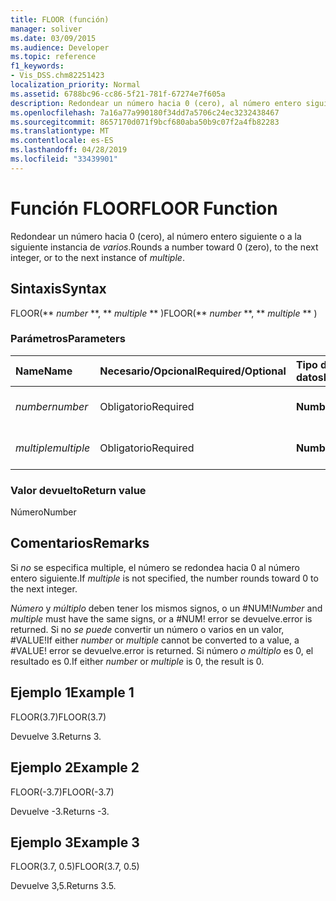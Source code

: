 ```yaml
---
title: FLOOR (función)
manager: soliver
ms.date: 03/09/2015
ms.audience: Developer
ms.topic: reference
f1_keywords:
- Vis_DSS.chm82251423
localization_priority: Normal
ms.assetid: 6788bc96-cc86-5f21-781f-67274e7f605a
description: Redondear un número hacia 0 (cero), al número entero siguiente o a la siguiente instancia de varios.
ms.openlocfilehash: 7a16a77a990180f34dd7a5706c24ec3232438467
ms.sourcegitcommit: 8657170d071f9bcf680aba50b9c07f2a4fb82283
ms.translationtype: MT
ms.contentlocale: es-ES
ms.lasthandoff: 04/28/2019
ms.locfileid: "33439901"
---
```

# <a name="floor-function"></a><span data-ttu-id="0e911-103">Función FLOOR</span><span class="sxs-lookup"><span data-stu-id="0e911-103">FLOOR Function</span></span>

<span data-ttu-id="0e911-104">Redondear un número hacia 0 (cero), al número entero siguiente o a la siguiente instancia de  _varios_.</span><span class="sxs-lookup"><span data-stu-id="0e911-104">Rounds a number toward 0 (zero), to the next integer, or to the next instance of  _multiple_.</span></span>
  
## <a name="syntax"></a><span data-ttu-id="0e911-105">Sintaxis</span><span class="sxs-lookup"><span data-stu-id="0e911-105">Syntax</span></span>

<span data-ttu-id="0e911-106">FLOOR(\*\* *number* \*\*, \*\* *multiple* \*\* )</span><span class="sxs-lookup"><span data-stu-id="0e911-106">FLOOR(\*\* *number* \*\*, \*\* *multiple* \*\* )</span></span> 
  
### <a name="parameters"></a><span data-ttu-id="0e911-107">Parámetros</span><span class="sxs-lookup"><span data-stu-id="0e911-107">Parameters</span></span>

|<span data-ttu-id="0e911-108">**Name**</span><span class="sxs-lookup"><span data-stu-id="0e911-108">**Name**</span></span>|<span data-ttu-id="0e911-109">**Necesario/Opcional**</span><span class="sxs-lookup"><span data-stu-id="0e911-109">**Required/Optional**</span></span>|<span data-ttu-id="0e911-110">**Tipo de datos**</span><span class="sxs-lookup"><span data-stu-id="0e911-110">**Data Type**</span></span>|<span data-ttu-id="0e911-111">**Descripción**</span><span class="sxs-lookup"><span data-stu-id="0e911-111">**Description**</span></span>|
|:-----|:-----|:-----|:-----|
| <span data-ttu-id="0e911-112">_number_</span><span class="sxs-lookup"><span data-stu-id="0e911-112">_number_</span></span> <br/> |<span data-ttu-id="0e911-113">Obligatorio</span><span class="sxs-lookup"><span data-stu-id="0e911-113">Required</span></span>  <br/> |<span data-ttu-id="0e911-114">**Number**</span><span class="sxs-lookup"><span data-stu-id="0e911-114">**Number**</span></span> <br/> |<span data-ttu-id="0e911-115">El número que desea redondear.</span><span class="sxs-lookup"><span data-stu-id="0e911-115">The number to round.</span></span>  <br/> |
| <span data-ttu-id="0e911-116">_multiple_</span><span class="sxs-lookup"><span data-stu-id="0e911-116">_multiple_</span></span> <br/> |<span data-ttu-id="0e911-117">Obligatorio</span><span class="sxs-lookup"><span data-stu-id="0e911-117">Required</span></span>  <br/> |<span data-ttu-id="0e911-118">**Number**</span><span class="sxs-lookup"><span data-stu-id="0e911-118">**Number**</span></span> <br/> |<span data-ttu-id="0e911-119">El múltiple por el que redondear.</span><span class="sxs-lookup"><span data-stu-id="0e911-119">The multiple to which to round.</span></span>  <br/> |
   
### <a name="return-value"></a><span data-ttu-id="0e911-120">Valor devuelto</span><span class="sxs-lookup"><span data-stu-id="0e911-120">Return value</span></span>

<span data-ttu-id="0e911-121">Número</span><span class="sxs-lookup"><span data-stu-id="0e911-121">Number</span></span>
  
## <a name="remarks"></a><span data-ttu-id="0e911-122">Comentarios</span><span class="sxs-lookup"><span data-stu-id="0e911-122">Remarks</span></span>

<span data-ttu-id="0e911-123">Si  _no_ se especifica multiple, el número se redondea hacia 0 al número entero siguiente.</span><span class="sxs-lookup"><span data-stu-id="0e911-123">If  _multiple_ is not specified, the number rounds toward 0 to the next integer.</span></span> 
  
 <span data-ttu-id="0e911-124">_Número_ y  _múltiplo_ deben tener los mismos signos, o un #NUM!</span><span class="sxs-lookup"><span data-stu-id="0e911-124">_Number_ and  _multiple_ must have the same signs, or a #NUM!</span></span> <span data-ttu-id="0e911-125">error se devuelve.</span><span class="sxs-lookup"><span data-stu-id="0e911-125">error is returned.</span></span> <span data-ttu-id="0e911-126">Si no  _se_  _puede_ convertir un número o varios en un valor, #VALUE!</span><span class="sxs-lookup"><span data-stu-id="0e911-126">If either  _number_ or  _multiple_ cannot be converted to a value, a #VALUE!</span></span> <span data-ttu-id="0e911-127">error se devuelve.</span><span class="sxs-lookup"><span data-stu-id="0e911-127">error is returned.</span></span> <span data-ttu-id="0e911-128">Si número  _o_  _múltiplo_ es 0, el resultado es 0.</span><span class="sxs-lookup"><span data-stu-id="0e911-128">If either  _number_ or  _multiple_ is 0, the result is 0.</span></span> 
  
## <a name="example-1"></a><span data-ttu-id="0e911-129">Ejemplo 1</span><span class="sxs-lookup"><span data-stu-id="0e911-129">Example 1</span></span>

<span data-ttu-id="0e911-130">FLOOR(3.7)</span><span class="sxs-lookup"><span data-stu-id="0e911-130">FLOOR(3.7)</span></span>
  
<span data-ttu-id="0e911-131">Devuelve 3.</span><span class="sxs-lookup"><span data-stu-id="0e911-131">Returns 3.</span></span>
  
## <a name="example-2"></a><span data-ttu-id="0e911-132">Ejemplo 2</span><span class="sxs-lookup"><span data-stu-id="0e911-132">Example 2</span></span>

<span data-ttu-id="0e911-133">FLOOR(-3.7)</span><span class="sxs-lookup"><span data-stu-id="0e911-133">FLOOR(-3.7)</span></span>
  
<span data-ttu-id="0e911-134">Devuelve -3.</span><span class="sxs-lookup"><span data-stu-id="0e911-134">Returns -3.</span></span>
  
## <a name="example-3"></a><span data-ttu-id="0e911-135">Ejemplo 3</span><span class="sxs-lookup"><span data-stu-id="0e911-135">Example 3</span></span>

<span data-ttu-id="0e911-136">FLOOR(3.7, 0.5)</span><span class="sxs-lookup"><span data-stu-id="0e911-136">FLOOR(3.7, 0.5)</span></span>
  
<span data-ttu-id="0e911-137">Devuelve 3,5.</span><span class="sxs-lookup"><span data-stu-id="0e911-137">Returns 3.5.</span></span>
  


